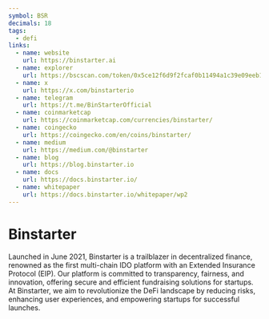 ```yaml
---
symbol: BSR
decimals: 18
tags:
  - defi
links:
  - name: website
    url: https://binstarter.ai
  - name: explorer
    url: https://bscscan.com/token/0x5ce12f6d9f2fcaf0b11494a1c39e09eeb16ca7e8
  - name: x
    url: https://x.com/binstarterio
  - name: telegram
    url: https://t.me/BinStarterOfficial
  - name: coinmarketcap
    url: https://coinmarketcap.com/currencies/binstarter/
  - name: coingecko
    url: https://coingecko.com/en/coins/binstarter/
  - name: medium
    url: https://medium.com/@binstarter
  - name: blog
    url: https://blog.binstarter.io
  - name: docs
    url: https://docs.binstarter.io/
  - name: whitepaper
    url: https://docs.binstarter.io/whitepaper/wp2
---
```


# Binstarter

Launched in June 2021, Binstarter is a trailblazer in decentralized finance, renowned as the first multi-chain IDO platform with an Extended Insurance Protocol (EIP). Our platform is committed to transparency, fairness, and innovation, offering secure and efficient fundraising solutions for startups. At Binstarter, we aim to revolutionize the DeFi landscape by reducing risks, enhancing user experiences, and empowering startups for successful launches.
